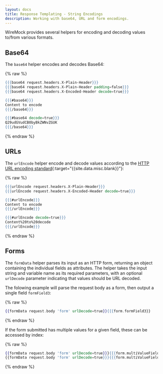```yaml
---
layout: docs
title: Response Templating - String Encodings
description: Working with base64, URL and form encodings.
---
```


WireMock provides several helpers for encoding and decoding values to/from various
formats.

## Base64
The `base64` helper encodes and decodes Base64:

{% raw %}
```handlebars
{{{base64 request.headers.X-Plain-Header}}}
{{{base64 request.headers.X-Plain-Header padding=false}}}
{{{base64 request.headers.X-Encoded-Header decode=true}}}

{{{#base64}}}
Content to encode     
{{{/base64}}}

{{{#base64 decode=true}}}
Q29udGVudCB0byBkZWNvZGUK     
{{{/base64}}}
```
{% endraw %}


## URLs
The `urlEncode` helper encode and decode values according to the [HTTP URL encoding standard](https://en.wikipedia.org/wiki/Percent-encoding){:target="{{site.data.misc.blank}}"}:

{% raw %}
```handlebars
{{{urlEncode request.headers.X-Plain-Header}}}
{{{urlEncode request.headers.X-Encoded-Header decode=true}}}

{{{#urlEncode}}}
Content to encode     
{{{/urlEncode}}}

{{{#urlEncode decode=true}}}
Content%20to%20decode     
{{{/urlEncode}}}
```
{% endraw %}


## Forms
The `formData` helper parses its input as an HTTP form, returning an object containing the individual fields as attributes.
The helper takes the input string and variable name as its required parameters, with an optional `urlDecode` parameter
indicating that values should be URL decoded.

The folowing example will parse the request body as a form, then output a single field `formField3`:

{% raw %}
```handlebars
{{formData request.body 'form' urlDecode=true}}{{{form.formField3}}
```
{% endraw %}

If the form submitted has multiple values for a given field, these can be accessed by index:

{% raw %}
```handlebars
{{formData request.body 'form' urlDecode=true}}}{{{form.multiValueField.1}}, {{{form.multiValueField.2}}
{{formData request.body 'form' urlDecode=true}}}{{{form.multiValueField.first}}, {{{form.multiValueField.last}}
```
{% endraw %}
